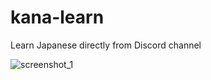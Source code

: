 # kana-learn
Learn Japanese directly from Discord channel

![screenshot_1](https://media.discordapp.net/attachments/591258143246385162/593022400367689748/unknown.png)

